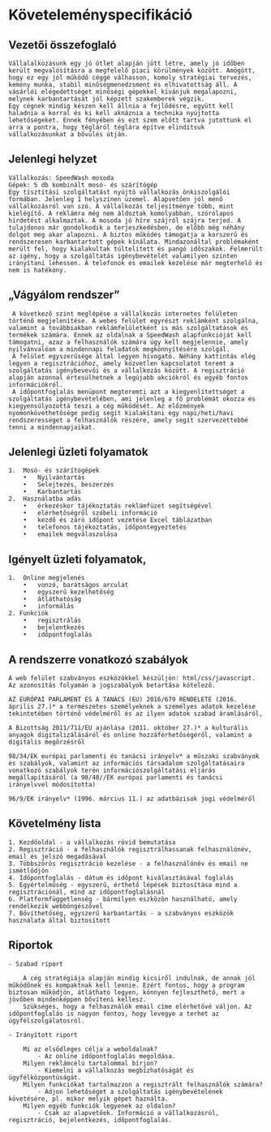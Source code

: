 # Követeleményspecifikáció

## Vezetői összefoglaló

    Vállalalkozásunk egy jó ötlet alapján jött létre, amely jó időben került megvalósításra a megfelelő piaci körülmények között. Amögött, hogy ez egy jól működő céggé válhasson, komoly stratégiai tervezés, kemény munka, stabil minőségmenedzsment és elhivatottság áll. A vásárlói elégedettséget minőségi gépekkel kívánjuk megalapozni, melynek karbantartását jól képzett szakemberek végzik. 
    Egy cégnek mindig készen kell állnia a fejlődésre, együtt kell haladnia a korral és ki kell aknáznia a technika nyújtotta lehetőségeket. Ennek fényében és ezt szem előtt tartva jutottunk el arra a pontra, hogy tégláról téglára építve elindítsuk vállalkozásunkat a bővülés útján.

## Jelenlegi helyzet
    Vállalkozás: SpeedWash mosoda
    Gépek: 5 db kombinált mosó- és szárítógép
    Egy tisztítási szolgáltatást nyújtó vállalkozás önkiszolgálói formában. Jelenleg 1 helyszínen üzemel. Alapvetően jól menő vállalkozásról van szó. A vállalkozás teljesítménye több, mint kielégítő. A reklámra még nem áldoztak komolyabban, szórólapos hírdetést alkalmaztak. A mosoda jó híre szájról szájra terjed. A tulajdonos már gondolkodik a terjeszkedésben, de előbb még néhány dolgot meg akar alapozni. A biztos működés támogatja a korszerű és rendszeresen karbantartott gépek kínálata. Mindazonáltal problémaként merült fel, hogy kialakultak túltelített és pangó időszakok. Felmerült az igény, hogy a szolgáltatás igénybevételét valamilyen szinten irányítani lehessen. A telefonok és emailek kezelése már megterhelő és nem is hatékony.

## „Vágyálom rendszer”
     A következő szint meglépése a vállalkozás internetes felületen történő megjelenítése. A webes felület egyrészt reklámként szolgálna, valamint a továbbiakban reklámfelületként is más szolgáltatások és termékek számára. Ennek az oldalnak a SpeedWash alapfunkcióját kell támogatni, azaz a felhasználók számára úgy kell megjelennie, amely nyilvánvalóan a mindennapi feladatok megkönnyítésére szolgál.
     A felület egyszerűsége által legyen hívogató. Néhány kattintás elég legyen a regisztrációhoz, amely közvetlen kapcsolatot teremt a szolgáltatás igénybevevői és a vállalkozás között. A regisztráció alapján azonnal értesülhetnek a legújabb akciókról és egyéb fontos információkról.
     A időpontfoglalás menüpont megteremti azt a kiegyenlítettséget a szolgáltatás igénybevételében, ami jelenleg a fő problémát okozza és kiegyensúlyozottá teszi a cég működését. Az előzmények nyomonkövethetősége pedig segít kialakítani egy napi/heti/havi rendszerességet a felhasználók részére, amely segít szervezettebbé tenni a mindennapjaikat.

## Jelenlegi üzleti folyamatok
    1.	Mosó- és szárítógépek
        •	Nyilvántartás
        •	Selejtezés, beszerzés
        •	Karbantartás 
    2.	Használatba adás 
        •	érkezéskor tájékoztatás reklámfüzet segítségével
        •	elérhetőségről szóbeli információ
        •	kezdő és záró időpont vezetése Excel táblázatban
        •   telefonos tájékoztatás, időpontegyeztetés
        •   emailek megválaszolása

## Igényelt üzleti folyamatok,
    1.	Online megjelenés
        •	vonzó, barátságos arculat
        •	egyszerű kezelhetőség
        •	átláthatóság
        •	informálás
    2. Funkciók
        •   regisztrálás
        •   bejelentkezés
        •   időpontfoglalás
    
## A rendszerre vonatkozó szabályok
    A web felület szabványos eszközökkel készüljön: html/css/javascript. Az azonosítás folyamán a jogszabályok betartása kötelező.

    AZ EURÓPAI PARLAMENT ÉS A TANÁCS (EU) 2016/679 RENDELETE (2016. április 27.)* a természetes személyeknek a személyes adatok kezelése tekintetében történő védelméről és az ilyen adatok szabad áramlásáról,

    A Bizottság 2011/711/EU ajánlása (2011. október 27.)* a kulturális anyagok digitalizálásáról és online hozzáférhetőségéről, valamint a digitális megőrzésről

    98/34/EK európai parlamenti és tanácsi irányelv* a műszaki szabványok és szabályok, valamint az információs társadalom szolgáltatásaira vonatkozó szabályok terén információszolgáltatási eljárás megállapításáról (a 98/48//EK európai parlamenti és tanácsi irányelvvel módosította)

    96/9/EK irányelv* (1996. március 11.) az adatbázisok jogi védelméről

## Követelmény lista
    1. Kezdőoldal - a vállalkozás rövid bemutatása
    2. Regisztráció - a felhasználók regisztrálhassanak felhasználónév, email és jelszó megadásával
    3. Többszörös regisztráció kezelése - a felhasználónév és email ne ismétlődjön
    4. Időpontfoglalás - dátum és időpont kiválasztásával foglalás
    5. Egyértelműség - egyszerű, érthető lépések biztosítása mind a regisztrációnál, mind az időpontfoglalásnál
    6. Platformfüggetlenség - bármilyen eszközön használható, amely rendelkezik webböngészővel
    7. Bővíthetőség, egyszerű karbantartás - a szabványos eszközök használata által biztosított
    
## Riportok
    - Szabad riport

        A cég stratégiája alapján mindig kicsiről indulnak, de annak jól működőnek és kompaktnak kell lennie. Ezért fontos, hogy a program biztosan működjön, átlátható legyen, könnyen fejleszthető, mert a jövőben mindenképpen bővíteni kellesz.
        Szükséges, hogy a felhasználók email címe elérhetővé váljon. Az időpontfoglalás is nagyon fontos, hogy levegye a terhet az ügyfélszolgálatosról.
    
    - Irányított riport

        Mi az elsődleges célja a weboldalnak?
            - Az online időpontfoglalás megoldása.
        Milyen reklámcélú tartalommal bírjon?
            - Kiemelni a vállalkozás megbízhatóságát és ügyfélközpontúságát.
        Milyen funkciókat tartalmazzon a regisztrált felhasználók számára?
            - Adjon lehetőséget a szolgáltatás igénybevételének követésére, pl. mikor melyik gépet haználta.
        Milyen egyéb funkciók legyenek az oldalon?
            - Csak az alapvetőek. Információ a vállalkozásról, regisztráció, bejelentkezés, időpontfoglalás.
        

    